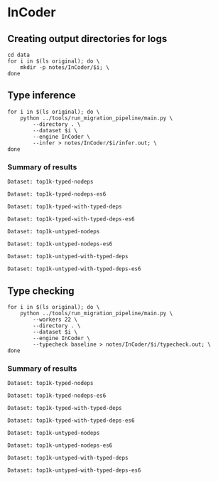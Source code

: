 # InCoder

## Creating output directories for logs

    cd data
    for i in $(ls original); do \
        mkdir -p notes/InCoder/$i; \
    done

## Type inference

    for i in $(ls original); do \
        python ../tools/run_migration_pipeline/main.py \
            --directory . \
            --dataset $i \
            --engine InCoder \
            --infer > notes/InCoder/$i/infer.out; \
    done

### Summary of results

```
Dataset: top1k-typed-nodeps
```

```
Dataset: top1k-typed-nodeps-es6
```

```
Dataset: top1k-typed-with-typed-deps
```

```
Dataset: top1k-typed-with-typed-deps-es6
```

```
Dataset: top1k-untyped-nodeps
```

```
Dataset: top1k-untyped-nodeps-es6
```

```
Dataset: top1k-untyped-with-typed-deps
```

```
Dataset: top1k-untyped-with-typed-deps-es6
```

## Type checking

    for i in $(ls original); do \
        python ../tools/run_migration_pipeline/main.py \
            --workers 22 \
            --directory . \
            --dataset $i \
            --engine InCoder \
            --typecheck baseline > notes/InCoder/$i/typecheck.out; \
    done

### Summary of results

```
Dataset: top1k-typed-nodeps
```

```
Dataset: top1k-typed-nodeps-es6
```

```
Dataset: top1k-typed-with-typed-deps
```

```
Dataset: top1k-typed-with-typed-deps-es6
```

```
Dataset: top1k-untyped-nodeps
```

```
Dataset: top1k-untyped-nodeps-es6
```

```
Dataset: top1k-untyped-with-typed-deps
```

```
Dataset: top1k-untyped-with-typed-deps-es6
```
